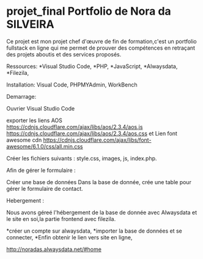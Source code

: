 # projet_final Portfolio de Nora da SILVEIRA 
Ce projet est mon projet chef d'œuvre de fin de formation,c'est un portfolio fullstack en ligne qui me permet de prouver des compétences en retraçant des projets aboutis et des services proposés.

Ressources:
*Visual Studio Code,
*PHP,
*JavaScript,
*Alwaysdata,
*Filezila,

Installation: 
Visual Code,
PHPMYAdmin,
WorkBench

Demarrage: 

Ouvrier Visual Studio Code

exporter les liens AOS 
https://cdnjs.cloudflare.com/ajax/libs/aos/2.3.4/aos.js
https://cdnjs.cloudflare.com/ajax/libs/aos/2.3.4/aos.css 
et Lien font awesome cdn
https://cdnjs.cloudflare.com/ajax/libs/font-awesome/6.1.0/css/all.min.css

Créer les fichiers suivants :
style.css,
images,
js,
index.php.

Afin de gérer le formulaire :

Créer une base de données
Dans la base de donnée, crée une table pour gérer le formulaire de contact.

Hebergement :

Nous avons géreé l'hébergement de la base de donnée avec Alwaysdata 
et le site en soi,la partie frontend avec filezila.

*créer un compte sur alwaysdata,
*importer la base de données et se connecter,
*Enfin obtenir le lien vers site en ligne,

http://noradas.alwaysdata.net/#home
